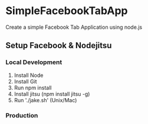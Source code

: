 SimpleFacebookTabApp
====================
Create a simple Facebook Tab Application using node.js

Setup Facebook & Nodejitsu
-----------------------

### Local Development
1. Install Node
2. Install Git
3. Run npm install
4. Install jitsu (npm install jitsu -g)
4. Run './jake.sh' (Unix/Mac)

### Production
